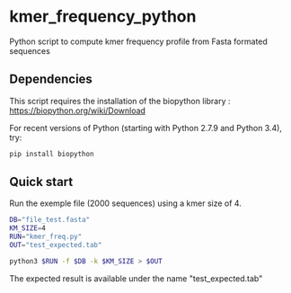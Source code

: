 # kmer_frequency_python
Python script to compute kmer frequency profile from Fasta formated sequences

## Dependencies
This script requires the installation of the biopython library : https://biopython.org/wiki/Download

For recent versions of Python (starting with Python 2.7.9 and Python 3.4), try:

```bash
pip install biopython
```

## Quick start
Run the exemple file (2000 sequences) using a kmer size of 4.

```bash
DB="file_test.fasta"
KM_SIZE=4
RUN="kmer_freq.py"
OUT="test_expected.tab"

python3 $RUN -f $DB -k $KM_SIZE > $OUT
```

The expected result is available under the name "test_expected.tab"
